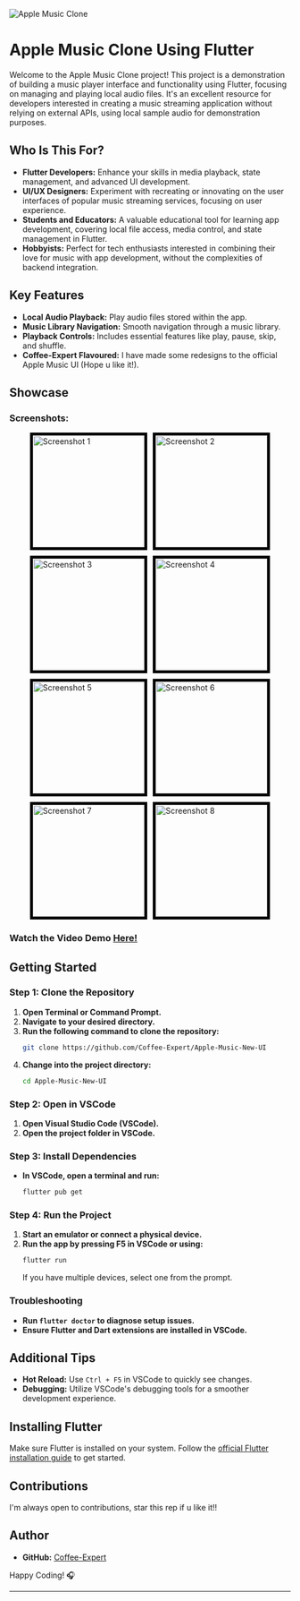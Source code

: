 
![Apple Music Clone](https://github.com/Coffee-Expert/Apple-Music-New-UI/blob/main/Apple_music_demo/314150436-ef20722d-55b1-4977-8020-01fe931c757f.png)

# Apple Music Clone Using Flutter

Welcome to the Apple Music Clone project! This project is a demonstration of building a music player interface and functionality using Flutter, focusing on managing and playing local audio files. It's an excellent resource for developers interested in creating a music streaming application without relying on external APIs, using local sample audio for demonstration purposes.

## Who Is This For?

- **Flutter Developers:** Enhance your skills in media playback, state management, and advanced UI development.
- **UI/UX Designers:** Experiment with recreating or innovating on the user interfaces of popular music streaming services, focusing on user experience.
- **Students and Educators:** A valuable educational tool for learning app development, covering local file access, media control, and state management in Flutter.
- **Hobbyists:** Perfect for tech enthusiasts interested in combining their love for music with app development, without the complexities of backend integration.

## Key Features

- **Local Audio Playback:** Play audio files stored within the app.
- **Music Library Navigation:** Smooth navigation through a music library.
- **Playback Controls:** Includes essential features like play, pause, skip, and shuffle.
- **Coffee-Expert Flavoured:** I have made some redesigns to the official Apple Music UI (Hope u like it!).

## Showcase

### Screenshots:

<div style="display: flex; flex-wrap: wrap; gap: 10px; justify-content: center;">
  <img src="https://github.com/Coffee-Expert/Apple-Music-New-UI/blob/main/Apple_music_demo/Screenshot_20240731-123356_Apple%20Music.png" alt="Screenshot 1" width="200" style="border: 5px solid #000;"/>
  <img src="https://github.com/Coffee-Expert/Apple-Music-New-UI/blob/main/Apple_music_demo/Screenshot_20240731-123406_Apple%20Music.png" alt="Screenshot 2" width="200" style="border: 5px solid #000;"/>
  <img src="https://github.com/Coffee-Expert/Apple-Music-New-UI/blob/main/Apple_music_demo/Screenshot_20240731-123448_Apple%20Music.png" alt="Screenshot 3" width="200" style="border: 5px solid #000;"/>
  <img src="https://github.com/Coffee-Expert/Apple-Music-New-UI/blob/main/Apple_music_demo/Screenshot_20240731-123506_Apple%20Music.png" alt="Screenshot 4" width="200" style="border: 5px solid #000;"/>
  <img src="https://github.com/Coffee-Expert/Apple-Music-New-UI/blob/main/Apple_music_demo/Screenshot_20240731-123509_Apple%20Music.png" alt="Screenshot 5" width="200" style="border: 5px solid #000;"/>
  <img src="https://github.com/Coffee-Expert/Apple-Music-New-UI/blob/main/Apple_music_demo/Screenshot_20240731-123524_Apple%20Music.png" alt="Screenshot 6" width="200" style="border: 5px solid #000;"/>
  <img src="https://github.com/Coffee-Expert/Apple-Music-New-UI/blob/main/Apple_music_demo/Screenshot_20240731-123758_Apple%20Music.png" alt="Screenshot 7" width="200" style="border: 5px solid #000;"/>
  <img src="https://github.com/Coffee-Expert/Apple-Music-New-UI/blob/main/Apple_music_demo/Screenshot_20240731-124011_Apple%20Music.png" alt="Screenshot 8" width="200" style="border: 5px solid #000;"/>
</div>

### Watch the Video Demo [Here!](https://github.com/Coffee-Expert/Apple-Music-New-UI/blob/main/Apple_music_demo/apple_music_demo.mp4)


## Getting Started 

### Step 1: Clone the Repository

1. **Open Terminal or Command Prompt.**
2. **Navigate to your desired directory.**
3. **Run the following command to clone the repository:** <br>
   ```bash
   git clone https://github.com/Coffee-Expert/Apple-Music-New-UI
   ```
4. **Change into the project directory:**
   ```bash
   cd Apple-Music-New-UI
   ```

### Step 2: Open in VSCode

1. **Open Visual Studio Code (VSCode).**
2. **Open the project folder in VSCode.**

### Step 3: Install Dependencies

- **In VSCode, open a terminal and run:**
  ```bash
  flutter pub get
  ```

### Step 4: Run the Project

1. **Start an emulator or connect a physical device.**
2. **Run the app by pressing F5 in VSCode or using:**
   ```bash
   flutter run
   ```
   If you have multiple devices, select one from the prompt.

### Troubleshooting

- **Run `flutter doctor` to diagnose setup issues.**
- **Ensure Flutter and Dart extensions are installed in VSCode.**

## Additional Tips

- **Hot Reload:** Use `Ctrl + F5` in VSCode to quickly see changes.
- **Debugging:** Utilize VSCode's debugging tools for a smoother development experience.

## Installing Flutter

Make sure Flutter is installed on your system. Follow the [official Flutter installation guide](https://flutter.dev/docs/get-started/install) to get started.

## Contributions
I'm always open to contributions, star this rep if u like it!!

## Author

- **GitHub:** [Coffee-Expert](https://github.com/Coffee-Expert)

Happy Coding! 🎧

---

